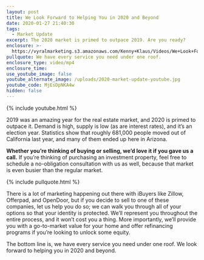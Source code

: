 ```yaml
---
layout: post
title: We Look Forward to Helping You in 2020 and Beyond
date: 2020-01-27 21:40:30
tags:
  - Market Update
excerpt: The 2020 market is primed to outpace 2019. Are you ready?
enclosure: >-
  https://vyralmarketing.s3.amazonaws.com/Kenny+Klaus/Videos/We+Look+Forward+to+Helping+You+in+2020+and+Beyond.mp4
pullquote: We have every service you need under one roof.
enclosure_type: video/mp4
enclosure_time:
use_youtube_image: false
youtube_alternate_image: /uploads/2020-market-update-youtube.jpg
youtube_code: MjEsDpNKA4w
hidden: false
---
```


{% include youtube.html %}

2019 was an amazing year for the real estate market, and 2020 is primed to outpace it. Demand is high, supply is low (as are interest rates), and it’s an election year. Statistics show that roughly 681,000 people moved out of California last year, and many of them ended up here in Arizona.

**Whether you’re thinking of buying or selling, we’d love it if you gave us a call.** If you’re thinking of purchasing an investment property, feel free to schedule a no-obligation consultation with us as well, because that market is even busier than the regular market.&nbsp;

{% include pullquote.html %}

There is a lot of marketing happening out there with iBuyers like Zillow, Offerpad, and OpenDoor, but if you decide to sell to one of these companies, let us help you do so; we can walk you through all of your options so that your identity is protected. We’ll represent you throughout the entire process, and it won’t cost you a thing. More importantly, we’ll provide you with a go-to-market value for your home and offer refinancing programs if you’re looking to unlock some equity.&nbsp;

The bottom line is, we have every service you need under one roof. We look forward to helping you in 2020 and beyond.